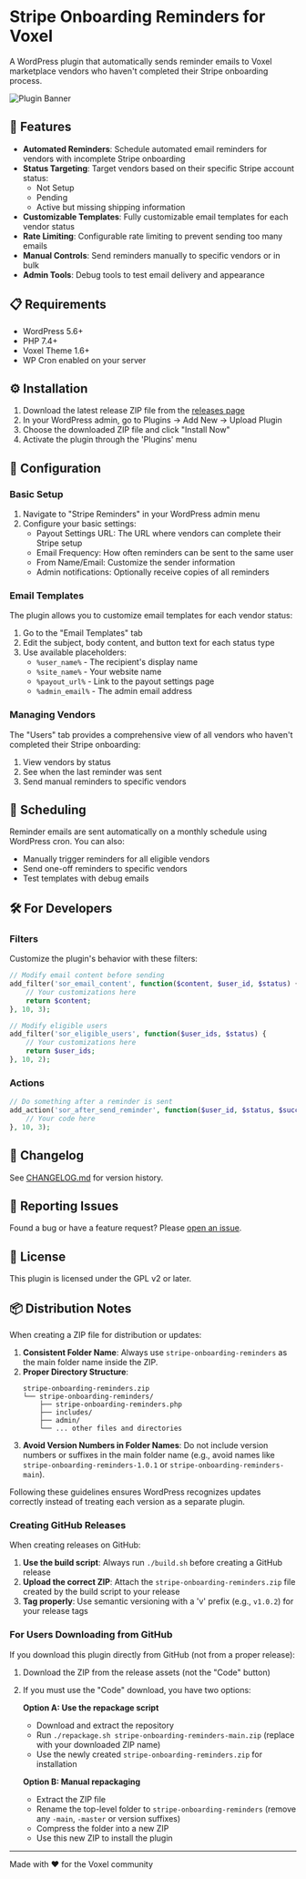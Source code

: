 # Stripe Onboarding Reminders for Voxel

A WordPress plugin that automatically sends reminder emails to Voxel marketplace vendors who haven't completed their Stripe onboarding process.

![Plugin Banner](https://github.com/user-attachments/assets/0a8f8594-6ec1-4d28-8a7e-4463e148bd03)

## 🚀 Features

- **Automated Reminders**: Schedule automated email reminders for vendors with incomplete Stripe onboarding
- **Status Targeting**: Target vendors based on their specific Stripe account status:
  - Not Setup
  - Pending
  - Active but missing shipping information
- **Customizable Templates**: Fully customizable email templates for each vendor status
- **Rate Limiting**: Configurable rate limiting to prevent sending too many emails
- **Manual Controls**: Send reminders manually to specific vendors or in bulk
- **Admin Tools**: Debug tools to test email delivery and appearance

## 📋 Requirements

- WordPress 5.6+
- PHP 7.4+
- Voxel Theme 1.6+
- WP Cron enabled on your server

## ⚙️ Installation

1. Download the latest release ZIP file from the [releases page](https://github.com/blissguy/stripe-onboarding-reminders/releases)
2. In your WordPress admin, go to Plugins → Add New → Upload Plugin
3. Choose the downloaded ZIP file and click "Install Now"
4. Activate the plugin through the 'Plugins' menu

## 🔧 Configuration

### Basic Setup

1. Navigate to "Stripe Reminders" in your WordPress admin menu
2. Configure your basic settings:
   - Payout Settings URL: The URL where vendors can complete their Stripe setup
   - Email Frequency: How often reminders can be sent to the same user
   - From Name/Email: Customize the sender information
   - Admin notifications: Optionally receive copies of all reminders

### Email Templates

The plugin allows you to customize email templates for each vendor status:

1. Go to the "Email Templates" tab
2. Edit the subject, body content, and button text for each status type
3. Use available placeholders:
   - `%user_name%` - The recipient's display name
   - `%site_name%` - Your website name
   - `%payout_url%` - Link to the payout settings page
   - `%admin_email%` - The admin email address

### Managing Vendors

The "Users" tab provides a comprehensive view of all vendors who haven't completed their Stripe onboarding:

1. View vendors by status
2. See when the last reminder was sent
3. Send manual reminders to specific vendors

## 📆 Scheduling

Reminder emails are sent automatically on a monthly schedule using WordPress cron. You can also:

- Manually trigger reminders for all eligible vendors
- Send one-off reminders to specific vendors
- Test templates with debug emails

## 🛠️ For Developers

### Filters

Customize the plugin's behavior with these filters:

```php
// Modify email content before sending
add_filter('sor_email_content', function($content, $user_id, $status) {
    // Your customizations here
    return $content;
}, 10, 3);

// Modify eligible users
add_filter('sor_eligible_users', function($user_ids, $status) {
    // Your customizations here
    return $user_ids;
}, 10, 2);
```

### Actions

```php
// Do something after a reminder is sent
add_action('sor_after_send_reminder', function($user_id, $status, $success) {
    // Your code here
}, 10, 3);
```

## 📝 Changelog

See [CHANGELOG.md](./CHANGELOG.md) for version history.

## 🐛 Reporting Issues

Found a bug or have a feature request? Please [open an issue](https://github.com/blissguy/stripe-onboarding-reminders/issues).

## 📜 License

This plugin is licensed under the GPL v2 or later.

## 📦 Distribution Notes

When creating a ZIP file for distribution or updates:

1. **Consistent Folder Name**: Always use `stripe-onboarding-reminders` as the main folder name inside the ZIP.
2. **Proper Directory Structure**:
   ```
   stripe-onboarding-reminders.zip
   └── stripe-onboarding-reminders/
       ├── stripe-onboarding-reminders.php
       ├── includes/
       ├── admin/
       └── ... other files and directories
   ```
3. **Avoid Version Numbers in Folder Names**: Do not include version numbers or suffixes in the main folder name (e.g., avoid names like `stripe-onboarding-reminders-1.0.1` or `stripe-onboarding-reminders-main`).

Following these guidelines ensures WordPress recognizes updates correctly instead of treating each version as a separate plugin.

### Creating GitHub Releases

When creating releases on GitHub:

1. **Use the build script**: Always run `./build.sh` before creating a GitHub release
2. **Upload the correct ZIP**: Attach the `stripe-onboarding-reminders.zip` file created by the build script to your release
3. **Tag properly**: Use semantic versioning with a 'v' prefix (e.g., `v1.0.2`) for your release tags

### For Users Downloading from GitHub

If you download this plugin directly from GitHub (not from a proper release):

1. Download the ZIP from the release assets (not the "Code" button)
2. If you must use the "Code" download, you have two options:

   **Option A: Use the repackage script**

   - Download and extract the repository
   - Run `./repackage.sh stripe-onboarding-reminders-main.zip` (replace with your downloaded ZIP name)
   - Use the newly created `stripe-onboarding-reminders.zip` for installation

   **Option B: Manual repackaging**

   - Extract the ZIP file
   - Rename the top-level folder to `stripe-onboarding-reminders` (remove any `-main`, `-master` or version suffixes)
   - Compress the folder into a new ZIP
   - Use this new ZIP to install the plugin

---

Made with ❤️ for the Voxel community
